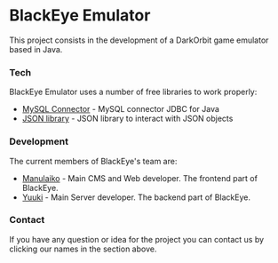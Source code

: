 # BlackEye Emulator

This project consists in the development of a DarkOrbit game emulator based in Java.

### Tech
BlackEye Emulator uses a number of free libraries to work properly:

* [MySQL Connector] - MySQL connector JDBC for Java
* [JSON library] - JSON library to interact with JSON objects

### Development

The current members of BlackEye's team are:

* [Manulaiko][ManuEpvp] - Main CMS and Web developer. The frontend part of BlackEye.
* [Yuuki][YuukiEpvp] - Main Server developer. The backend part of BlackEye.

### Contact

If you have any question or idea for the project you can contact us by clicking our names in the section above.

[//]: # (These are reference links used in the body of this note and get stripped out when the markdown processor does it's job. There is no need to format nicely because it shouldn't be seen. Thanks SO - http://stackoverflow.com/questions/4823468/store-comments-in-markdown-syntax)


   [MySQL Connector]: <https://www.mysql.com/products/connector/>
   [JSON library]: <http://www.json.org/java/>
   [ManuEpvp]: <http://www.elitepvpers.com/forum/members/5969571-manulaiko3-0.html>
   [YuukiEpvp]: <http://www.elitepvpers.com/forum/members/5969571-manulaiko3-0.html>
